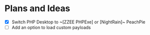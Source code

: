 # Plans and Ideas

- [x] Switch PHP Desktop to ~[ZZEE PHPExe] or [NightRain]~ PeachPie
- [ ] Add an option to load custom payloads
